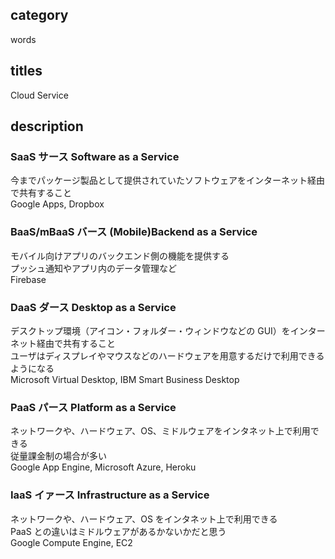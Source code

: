 ## category

words

## titles

Cloud Service

## description

### SaaS サース Software as a Service

今までパッケージ製品として提供されていたソフトウェアをインターネット経由で共有すること  
Google Apps, Dropbox

### BaaS/mBaaS バース (Mobile)Backend as a Service

モバイル向けアプリのバックエンド側の機能を提供する  
プッシュ通知やアプリ内のデータ管理など  
Firebase

### DaaS ダース Desktop as a Service

デスクトップ環境（アイコン・フォルダー・ウィンドウなどの GUI）をインターネット経由で共有すること  
ユーザはディスプレイやマウスなどのハードウェアを用意するだけで利用できるようになる  
Microsoft Virtual Desktop, IBM Smart Business Desktop

### PaaS パース Platform as a Service

ネットワークや、ハードウェア、OS、ミドルウェアをインタネット上で利用できる  
従量課金制の場合が多い  
Google App Engine, Microsoft Azure, Heroku

### IaaS イァース Infrastructure as a Service

ネットワークや、ハードウェア、OS をインタネット上で利用できる  
PaaS との違いはミドルウェアがあるかないかだと思う  
Google Compute Engine, EC2
